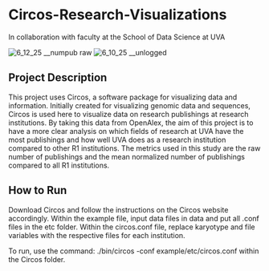 # Circos-Research-Visualizations
In collaboration with faculty at the School of Data Science at UVA

![6_12_25 __numpub raw](https://github.com/user-attachments/assets/1cbfdd37-be3b-495b-bae2-c11c511dd820)
![6_10_25 __unlogged](https://github.com/user-attachments/assets/04d533b5-e184-45f4-80cc-3a5714fe4ac8)


## Project Description
This project uses Circos, a software package for visualizing data and information. Initially created for visualizing genomic data and sequences, Circos is used here to visualize data on research publishings at research institutions. By taking this data from OpenAlex, the aim of this project is to have a more clear analysis on which fields of research at UVA have the most publishings and how well UVA does as a research institution compared to other R1 institutions. The metrics used in this study are the raw number of publishings and the mean normalized number of publishings compared to all R1 institutions.

## How to Run
Download Circos and follow the instructions on the Circos website accordingly. Within the example file, input data files in data and put all .conf files in the etc folder. Within the circos.conf file, replace karyotype and file variables with the respective files for each institution. 

To run, use the command: ./bin/circos -conf example/etc/circos.conf within the Circos folder.
